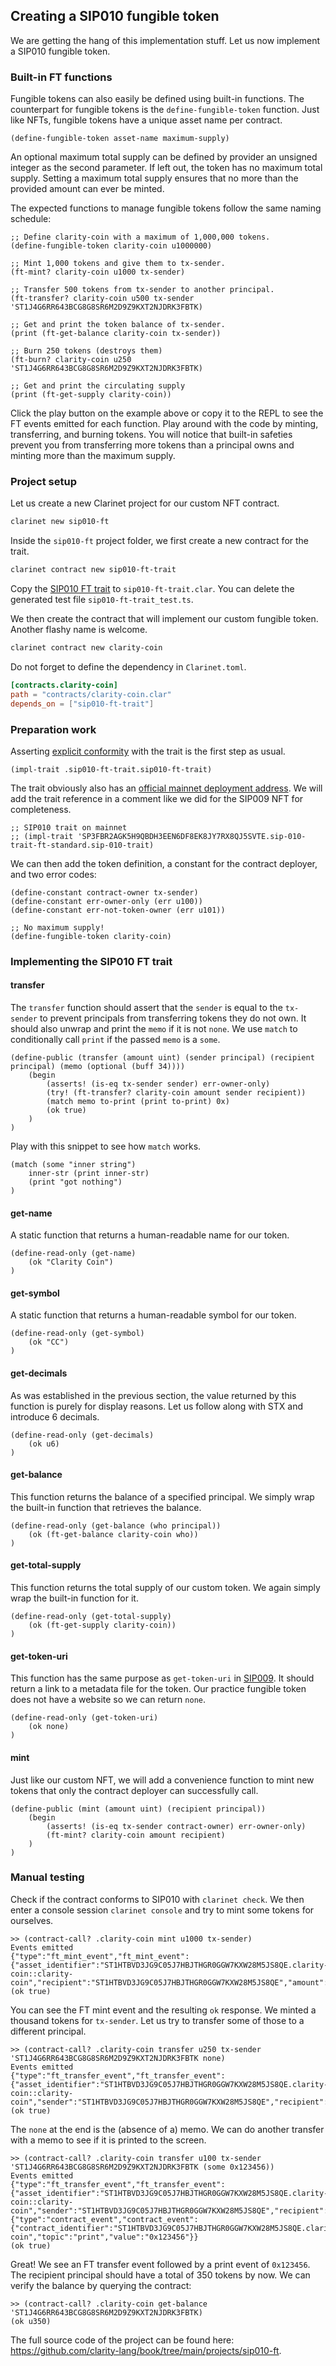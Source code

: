 ## Creating a SIP010 fungible token

We are getting the hang of this implementation stuff. Let us now implement a
SIP010 fungible token.

### Built-in FT functions

Fungible tokens can also easily be defined using built-in functions. The
counterpart for fungible tokens is the `define-fungible-token` function. Just
like NFTs, fungible tokens have a unique asset name per contract.

```Clarity,{"nonplayable",true}
(define-fungible-token asset-name maximum-supply)
```

An optional maximum total supply can be defined by provider an unsigned integer
as the second parameter. If left out, the token has no maximum total supply.
Setting a maximum total supply ensures that no more than the provided amount can
ever be minted.

The expected functions to manage fungible tokens follow the same naming
schedule:

```Clarity
;; Define clarity-coin with a maximum of 1,000,000 tokens.
(define-fungible-token clarity-coin u1000000)

;; Mint 1,000 tokens and give them to tx-sender.
(ft-mint? clarity-coin u1000 tx-sender)

;; Transfer 500 tokens from tx-sender to another principal.
(ft-transfer? clarity-coin u500 tx-sender 'ST1J4G6RR643BCG8G8SR6M2D9Z9KXT2NJDRK3FBTK)

;; Get and print the token balance of tx-sender.
(print (ft-get-balance clarity-coin tx-sender))

;; Burn 250 tokens (destroys them)
(ft-burn? clarity-coin u250 'ST1J4G6RR643BCG8G8SR6M2D9Z9KXT2NJDRK3FBTK)

;; Get and print the circulating supply
(print (ft-get-supply clarity-coin))
```

Click the play button on the example above or copy it to the REPL to see the FT
events emitted for each function. Play around with the code by minting,
transferring, and burning tokens. You will notice that built-in safeties prevent
you from transferring more tokens than a principal owns and minting more than
the maximum supply.

### Project setup

Let us create a new Clarinet project for our custom NFT contract.

```bash
clarinet new sip010-ft
```

Inside the `sip010-ft` project folder, we first create a new contract for the
trait.

```bash
clarinet contract new sip010-ft-trait
```

Copy the [SIP010 FT trait](ch10-03-sip010-ft-standard.md#the-sip010-ft-trait) to
`sip010-ft-trait.clar`. You can delete the generated test file
`sip010-ft-trait_test.ts`.

We then create the contract that will implement our custom fungible token.
Another flashy name is welcome.

```bash
clarinet contract new clarity-coin
```

Do not forget to define the dependency in `Clarinet.toml`.

```toml
[contracts.clarity-coin]
path = "contracts/clarity-coin.clar"
depends_on = ["sip010-ft-trait"]
```

### Preparation work

Asserting
[explicit conformity](ch09-02-implementing-traits.md#asserting-trait-conformance)
with the trait is the first step as usual.

```Clarity,{"nonplayable":true}
(impl-trait .sip010-ft-trait.sip010-ft-trait)
```

The trait obviously also has an
[official mainnet deployment address](https://explorer.stacks.co/txid/0x99e01721e57adc2c24f7d371b9d302d581dba1d27250c7e25ea5f241af14c387?chain=mainnet).
We will add the trait reference in a comment like we did for the SIP009 NFT for
completeness.

```Clarity,{"nonplayable":true}
;; SIP010 trait on mainnet
;; (impl-trait 'SP3FBR2AGK5H9QBDH3EEN6DF8EK8JY7RX8QJ5SVTE.sip-010-trait-ft-standard.sip-010-trait)
```

We can then add the token definition, a constant for the contract deployer, and
two error codes:

```Clarity,{"nonplayable":true}
(define-constant contract-owner tx-sender)
(define-constant err-owner-only (err u100))
(define-constant err-not-token-owner (err u101))

;; No maximum supply!
(define-fungible-token clarity-coin)
```

### Implementing the SIP010 FT trait

#### transfer

The `transfer` function should assert that the `sender` is equal to the
`tx-sender` to prevent principals from transferring tokens they do not own. It
should also unwrap and print the `memo` if it is not `none`. We use `match` to
conditionally call `print` if the passed `memo` is a `some`.

```Clarity,{"nonplayable":true}
(define-public (transfer (amount uint) (sender principal) (recipient principal) (memo (optional (buff 34))))
	(begin
		(asserts! (is-eq tx-sender sender) err-owner-only)
		(try! (ft-transfer? clarity-coin amount sender recipient))
		(match memo to-print (print to-print) 0x)
		(ok true)
	)
)
```

Play with this snippet to see how `match` works.

```Clarity
(match (some "inner string")
	inner-str (print inner-str)
	(print "got nothing")
)
```

#### get-name

A static function that returns a human-readable name for our token.

```Clarity,{"nonplayable":true}
(define-read-only (get-name)
	(ok "Clarity Coin")
)
```

#### get-symbol

A static function that returns a human-readable symbol for our token.

```Clarity,{"nonplayable":true}
(define-read-only (get-symbol)
	(ok "CC")
)
```

#### get-decimals

As was established in the previous section, the value returned by this function
is purely for display reasons. Let us follow along with STX and introduce 6
decimals.

```Clarity,{"nonplayable":true}
(define-read-only (get-decimals)
	(ok u6)
)
```

#### get-balance

This function returns the balance of a specified principal. We simply wrap the
built-in function that retrieves the balance.

```Clarity,{"nonplayable":true}
(define-read-only (get-balance (who principal))
	(ok (ft-get-balance clarity-coin who))
)
```

#### get-total-supply

This function returns the total supply of our custom token. We again simply wrap
the built-in function for it.

```Clarity,{"nonplayable":true}
(define-read-only (get-total-supply)
	(ok (ft-get-supply clarity-coin))
)
```

#### get-token-uri

This function has the same purpose as `get-token-uri` in
[SIP009](ch10-01-sip009-nft-standard.md#get-token-uri). It should return a link
to a metadata file for the token. Our practice fungible token does not have a
website so we can return `none`.

```Clarity,{"nonplayable":true}
(define-read-only (get-token-uri)
	(ok none)
)
```

#### mint

Just like our custom NFT, we will add a convenience function to mint new tokens
that only the contract deployer can successfully call.

```Clarity,{"nonplayable":true}
(define-public (mint (amount uint) (recipient principal))
	(begin
		(asserts! (is-eq tx-sender contract-owner) err-owner-only)
		(ft-mint? clarity-coin amount recipient)
	)
)
```

### Manual testing

Check if the contract conforms to SIP010 with `clarinet check`. We then enter a
console session `clarinet console` and try to mint some tokens for ourselves.

```Clarity,{"nonplayable":true}
>> (contract-call? .clarity-coin mint u1000 tx-sender)
Events emitted
{"type":"ft_mint_event","ft_mint_event":{"asset_identifier":"ST1HTBVD3JG9C05J7HBJTHGR0GGW7KXW28M5JS8QE.clarity-coin::clarity-coin","recipient":"ST1HTBVD3JG9C05J7HBJTHGR0GGW7KXW28M5JS8QE","amount":"1000"}}
(ok true)
```

You can see the FT mint event and the resulting `ok` response. We minted a
thousand tokens for `tx-sender`. Let us try to transfer some of those to a
different principal.

```Clarity,{"nonplayable":true}
>> (contract-call? .clarity-coin transfer u250 tx-sender 'ST1J4G6RR643BCG8G8SR6M2D9Z9KXT2NJDRK3FBTK none)
Events emitted
{"type":"ft_transfer_event","ft_transfer_event":{"asset_identifier":"ST1HTBVD3JG9C05J7HBJTHGR0GGW7KXW28M5JS8QE.clarity-coin::clarity-coin","sender":"ST1HTBVD3JG9C05J7HBJTHGR0GGW7KXW28M5JS8QE","recipient":"ST1J4G6RR643BCG8G8SR6M2D9Z9KXT2NJDRK3FBTK","amount":"250"}}
(ok true)
```

The `none` at the end is the (absence of a) memo. We can do another transfer
with a memo to see if it is printed to the screen.

```Clarity,{"nonplayable":true}
>> (contract-call? .clarity-coin transfer u100 tx-sender 'ST1J4G6RR643BCG8G8SR6M2D9Z9KXT2NJDRK3FBTK (some 0x123456))
Events emitted
{"type":"ft_transfer_event","ft_transfer_event":{"asset_identifier":"ST1HTBVD3JG9C05J7HBJTHGR0GGW7KXW28M5JS8QE.clarity-coin::clarity-coin","sender":"ST1HTBVD3JG9C05J7HBJTHGR0GGW7KXW28M5JS8QE","recipient":"ST1J4G6RR643BCG8G8SR6M2D9Z9KXT2NJDRK3FBTK","amount":"100"}}
{"type":"contract_event","contract_event":{"contract_identifier":"ST1HTBVD3JG9C05J7HBJTHGR0GGW7KXW28M5JS8QE.clarity-coin","topic":"print","value":"0x123456"}}
(ok true)
```

Great! We see an FT transfer event followed by a print event of `0x123456`. The
recipient principal should have a total of 350 tokens by now. We can verify the
balance by querying the contract:

```Clarity,{"nonplayable":true}
>> (contract-call? .clarity-coin get-balance 'ST1J4G6RR643BCG8G8SR6M2D9Z9KXT2NJDRK3FBTK)
(ok u350)
```

The full source code of the project can be found here:
https://github.com/clarity-lang/book/tree/main/projects/sip010-ft.
